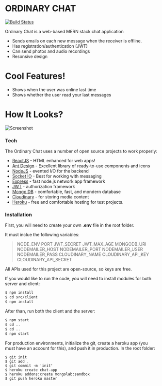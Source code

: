 # ORDINARY CHAT

[![Build Status](https://travis-ci.org/joemccann/dillinger.svg?branch=master)](https://ordinary-chat.herokuapp.com/)

Ordinary Chat is a web-based MERN stack chat application

  - Sends emails on each new message when the receiver is offline.
  - Has registration/authentication (JWT)
  - Can send photos and audio recordings
  - Resonsive design

# Cool Features!

  - Shows when the user was online last time
  - Shows whether the user read your last messages
# How It Looks?
![Screenshot](https://res.cloudinary.com/dwslf2mo2/image/upload/v1579263215/chat_screenshot_j98x6b.png)


### Tech

The Ordinary Chat uses a number of open source projects to work properly:

* [ReactJS] - HTML enhanced for web apps!
* [Ant Design] - Excellent library of ready-to-use components and icons
* [NodeJS] - evented I/O for the backend
* [Socket IO] - Best for working with messaging
* [Express] - fast node.js network app framework
* [JWT] - authorization framework
* [Mongo DB] - comfortable, fast, and mondern database
* [Cloudinary] - for storing media content
* [Heroku] - free and comfortable hosting for test projects.



### Installation
First, you will need to create your own **.env** file in the root folder.

It must inclue the following variables:
>NODE_ENV
>PORT
>JWT_SECRET
>JWT_MAX_AGE
>MONGODB_URI
>NODEMAILER_HOST
>NODEMAILER_PORT
>NODEMAILER_USER
>NODEMAILER_PASS
>CLOUDINARY_NAME
>CLOUDINARY_API_KEY
>CLOUDINARY_API_SECRET

All APIs used for this project are open-source, so keys are free.

If you would like to run the code, you will need to install modules for both server and client:
```sh
$ npm install
$ cd src/client
$ npm install
```
After than, run both the client and the server:
```sh
$ npm start
$ cd ..
$ cd ..
$ npm start
```
For production environments, initialize the git, create a heroku app (you must have an account for this), and push it in production.
In the root folder:
```
$ git init
$ git add .
$ git commit -m 'init'
$ heroku create chat-app
$ heroku addons:create mongolab:sandbox
$ git push heroku master

```
   [Socket IO]: <https://socket.io/>
   [Cloudinary]: <https://cloudinary.com/>
   [JWT]: <https://jwt.io/>
   [Ant Design]: <https://ant.design/>
   [NodeJS]: <http://nodejs.org>
   [Express]: <http://expressjs.com>
   [ReactJS]: <https://reactjs.org/>
   [Mongo DB]: <https://www.mongodb.com/>
   [Webpack]: <https://webpack.js.org/>
   [Heroku]: <https://www.heroku.com/>
   

